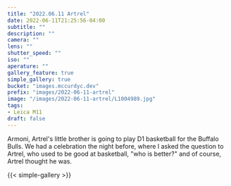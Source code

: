 ```yaml
---
title: "2022.06.11 Artrel"
date: 2022-06-11T21:25:56-04:00
subtitle: ""
description: ""
camera: ""
lens: ""
shutter_speed: ""
iso: ""
aperature: ""
gallery_feature: true
simple_gallery: true
bucket: "images.mccurdyc.dev"
prefix: "images/2022-06-11-artrel"
image: "/images/2022-06-11-artrel/L1004989.jpg"
tags:
- Leica M11
draft: false
---
```


Armoni, Artrel's little brother is going to play D1 basketball for the Buffalo Bulls.
We had a celebration the night before, where I asked the question to Artrel, who
used to be good at basketball, "who is better?" and of course, Artrel thought
he was.

{{< simple-gallery >}}
